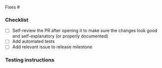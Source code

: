 Fixes #

<!--
⚠️ **Note:** This PR affects database migrations. See [migration testing instructions](https://specify.github.io/testing/pull_requests.html#prs-tagged-with-label-migration).
-->

### Checklist

- [ ] Self-review the PR after opening it to make sure the changes look good
      and self-explanatory (or properly documented)
- [ ] Add automated tests
- [ ] Add relevant issue to release milestone

### Testing instructions

<!-- What are the steps to verify the fixes/changes in this PR? -->
<!-- Can part of that be replaced by automated tests? -->
